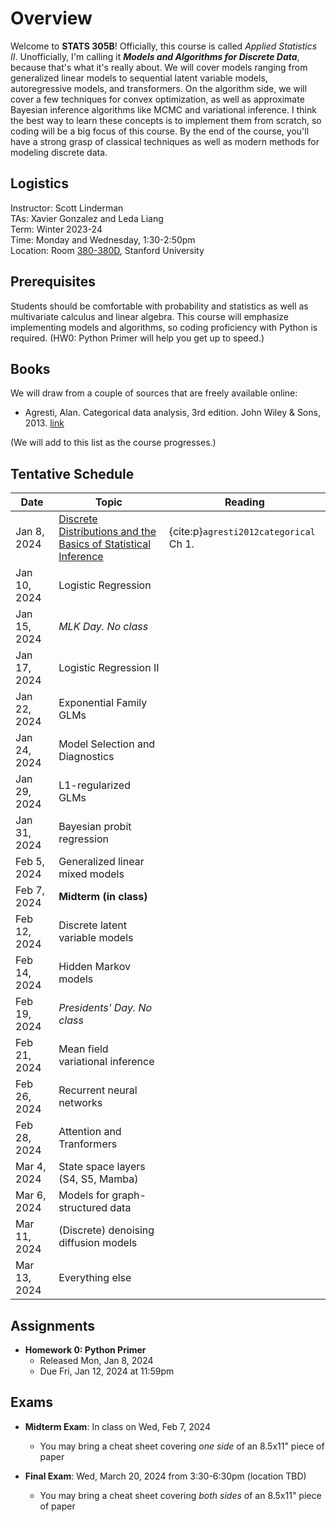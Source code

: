 # Overview

Welcome to **STATS 305B**! Officially, this course is called _Applied Statistics II_. Unofficially, I'm calling it **_Models and Algorithms for Discrete Data_**, because that's what it's really about. We will cover models ranging from generalized linear models to sequential latent variable models, autoregressive models, and transformers. On the algorithm side, we will cover a few techniques for convex optimization, as well as approximate Bayesian inference algorithms like MCMC and variational inference. I think the best way to learn these concepts is to implement them from scratch, so coding will be a big focus of this course. By the end of the course, you'll have a strong grasp of classical techniques as well as modern methods for modeling discrete data.

## Logistics
Instructor: Scott Linderman <br>
TAs: Xavier Gonzalez and Leda Liang<br>
Term: Winter 2023-24 <br>
Time: Monday and Wednesday, 1:30-2:50pm <br>
Location: Room [380-380D](https://campus-map.stanford.edu/?srch=380-380D), Stanford University


## Prerequisites
Students should be comfortable with probability and statistics as well as multivariate calculus and linear algebra. This course will emphasize implementing models and algorithms, so coding proficiency with Python is required. (HW0: Python Primer will help you get up to speed.)


## Books
We will draw from a couple of sources that are freely available online:
- Agresti, Alan. Categorical data analysis, 3rd edition. John Wiley & Sons, 2013. [link](https://onlinelibrary.wiley.com/doi/book/10.1002/0471249688)

(We will add to this list as the course progresses.)

## Tentative Schedule

| Date         | Topic                                  | Reading |
| ------------ | -------------------------------------- | ------- |
| Jan  8, 2024 | [Discrete Distributions and the Basics of Statistical Inference](lectures/01_distributions.md) | {cite:p}`agresti2012categorical` Ch 1.        |
| Jan 10, 2024 | Logistic Regression                    |         |
| Jan 15, 2024 | _MLK Day. No class_                    |         | 
| Jan 17, 2024 | Logistic Regression II                 |         | 
| Jan 22, 2024 | Exponential Family GLMs                |         |
| Jan 24, 2024 | Model Selection and Diagnostics        |         | 
| Jan 29, 2024 | L1-regularized GLMs                    |         |
| Jan 31, 2024 | Bayesian probit regression             |         |
| Feb  5, 2024 | Generalized linear mixed models        |         |
| Feb  7, 2024 | **Midterm (in class)**                 |         |
| Feb 12, 2024 | Discrete latent variable models        |         |
| Feb 14, 2024 | Hidden Markov models                   |         | 
| Feb 19, 2024 | _Presidents' Day. No class_            |         |
| Feb 21, 2024 | Mean field variational inference       |         |
| Feb 26, 2024 | Recurrent neural networks              |         |
| Feb 28, 2024 | Attention and Tranformers              |         |
| Mar  4, 2024 | State space layers (S4, S5, Mamba)     |         |
| Mar  6, 2024 | Models for graph-structured data       |         |
| Mar 11, 2024 | (Discrete) denoising diffusion models  |         | 
| Mar 13, 2024 | Everything else                        |         |

## Assignments
- **Homework 0: Python Primer**
  - Released Mon, Jan 8, 2024
  - Due Fri, Jan 12, 2024 at 11:59pm

## Exams
- **Midterm Exam**: In class on Wed, Feb 7, 2024
  - You may bring a cheat sheet covering _one side_ of an 8.5x11" piece of paper

- **Final Exam**: Wed, March 20, 2024 from 3:30-6:30pm (location TBD)
  - You may bring a cheat sheet covering _both sides_ of an 8.5x11" piece of paper